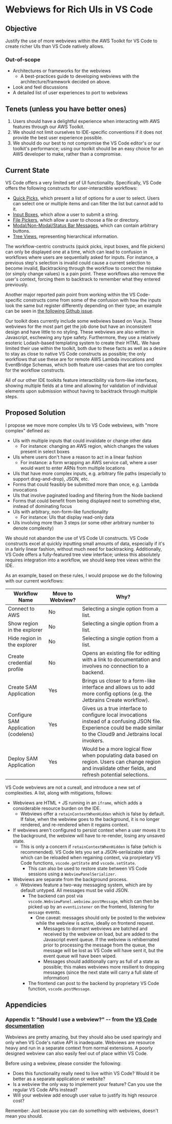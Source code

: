 # Webviews for Rich UIs in VS Code

## Objective

Justify the use of more webviews within the AWS Toolkit for VS Code to create richer UIs than VS Code natively allows.

### Out-of-scope

* Architectures or frameworks for the webviews
  * A best-practices guide to developing webviews with the architecture/framework decided on above.
* Look and feel discussions
* A detailed list of user experiences to port to webviews

## Tenets (unless you have better ones)

1. Users should have a delightful experience when interacting with AWS features through our AWS Toolkit.
2. We should not limit ourselves to IDE-specific conventions if it does not provide the best user experience possible.
3. We should do our best to not compromise the VS Code editor's or our toolkit's performance; using our toolkit should be an easy choice for an AWS developer to make, rather than a compromise.

## Current State

VS Code offers a very limited set of UI functionality. Specifically, VS Code offers the following constructs for user-interactible workflows:

* [Quick Picks](https://code.visualstudio.com/api/extension-capabilities/common-capabilities#quick-pick), which present a list of options for a user to select. Users can select one or multiple items and can filter the list but cannot add to it.
* [Input Boxes](https://code.visualstudio.com/api/extension-capabilities/common-capabilities#quick-pick), which allow a user to submit a string.
* [File Pickers](https://code.visualstudio.com/api/extension-capabilities/common-capabilities#file-picker), which allow a user to choose a file or directory.
* [Modal/Non-Modal/Status Bar Messages](https://code.visualstudio.com/api/references/vscode-api#window), which can contain arbitrary buttons.
* [Tree Views](https://code.visualstudio.com/api/references/vscode-api#TreeView), representing hierarchical information.

The workflow-centric constructs (quick picks, input boxes, and file pickers) can only be displayed one at a time, which can lead to confusion in workflows where users are sequentially asked for inputs. For instance, a previous step's selection is invalid could cause a current selection to become invalid, Backtracking through the workflow to correct the mistake (or simply change values) is a pain point. These workflows also remove the user's context, forcing them to backtrack to remember what they entered previously.

Another major reported pain point from working within the VS Code-specific constructs come from some of the confusion with how the inputs look the same but register differently depending on their type; an example can be seen in [the following Github issue](https://github.com/aws/aws-toolkit-vscode/issues/650).

Our toolkit does currently include some webviews based on Vue.js. These webviews for the most part get the job done but have an inconsistent design and have little to no styling. These webviews are also written in Javascript, eschewing any type safety. Furthermore, they use a relatively esoteric Lodash-based templating system to create their HTML. We have limited their use within the toolkit, both due to these facts as well as a desire to stay as close to native VS Code constructs as possible; the only workflows that use these are for remote AWS Lambda invocations and EventBridge Schemas, which both feature use-cases that are too complex for the workflow constructs.

All of our other IDE toolkits feature interactibility via form-like interfaces, showing multiple fields at a time and allowing for validation of individual elements upon submission without having to backtrack through multiple steps.

## Proposed Solution

I propose we move more complex UIs to VS Code webviews, with "more complex" defined as:

* UIs with multiple inputs that could invalidate or change other data
  * For instance: changing an AWS region, which changes the values present in select boxes
* UIs where users don't have a reason to act in a linear fashion
  * For instance: a form wrapping an AWS service call, where a user would want to enter ARNs from multiple locations
* UIs that have more complex inputs, e.g. arbitrary file paths (especially to support drag-and-drop), JSON, etc.
* Forms that could feasibly be submitted more than once, e.g. Lambda invocations
* UIs that involve paginated loading and filtering from the Node backend
* Forms that could benefit from being displayed next to something else, instead of dominating focus
* UIs with arbitrary, non-form-like functionality
  * For instance: UIs that display read-only data
* UIs involving more than 3 steps (or some other arbitrary number to denote complexity)

We should not abandon the use of VS Code UI constructs. VS Code constructs excel at quickly inputting small amounts of data, especially if it's in a fairly linear fashion, without much need for backtracking. Additionally, VS Code offers a fully-featured tree view interface; unless this absolutely requires integration into a workflow, we should keep tree views within the IDE.

As an example, based on these rules, I would propose we do the following with our current workflows:

| Workflow Name                        | Move to Webview? | Why? |
| ------------------------------------ | ---------------- | ---- |
| Connect to AWS                       | No               | Selecting a single option from a list. |
| Show region in the explorer          | No               | Selecting a single option from a list. |
| Hide region in the explorer          | No               | Selecting a single option from a list. |
| Create credential profile            | No               | Opens an existing file for editing with a link to documentation and involves no connection to a backend. |
| Create SAM Application               | Yes              | Brings us closer to a form-like interface and allows us to add more config options (e.g. the Jetbrains Create workflow). |
| Configure SAM Application (codelens) | Yes              | Gives us a true interface to configure local invocations instead of a confusing JSON file. Experience could be made similar to the Cloud9 and Jetbrains local invokers. |
| Deploy SAM Application               | Yes              | Would be a more logical flow when populating data based on region. Users can change region and invalidate other fields, and refresh potential selections. |

VS Code webviews are not a cureall, and introduce a new set of complexities. A list, along with mitigations, follows:

* Webviews are HTML + JS running in an `iframe`, which adds a considerable resource burden on the IDE.
  * Webviews offer a `retainContextWhenHidden` which is false by default. If false, when the webview goes to the background, it is no longer rendered, and re-rendered when it regains context.
* If webviews aren't configured to persist context when a user moves it to the background, the webview will have to re-render, losing any unsaved state.
  * This is only a concern if `retainContextWhenHidden` is false (which is recommended). VS Code lets you set a JSON-serilaizable state which can be reloaded when regaining context, via prorpietary VS Code functions, `vscode.getState` and `vscode.setState`.
    * This can also be used to restore state between VS Code sessions using a `WebviewPanelSerializer`.
* Webviews are separate from the background process.
  * Webviews feature a two-way messaging system, which are by default untyped. All messages must be valid JSON.
    * The backend can post via `vscode.WebviewPanel.webview.postMessage`, which can then be picked up by an `eventListener` on the frontend, listening for  `message` events.
      * One caveat: messages should only be posted to the webview while the webview is active, ideally on frontend request.
        * Messages to dormant webviews are batched and received by the webview on load, but are added to the Javascript event queue. If the webview is rehibernated prior to processing the message from the queue, the message will be lost as VS Code will have sent it, but the event queue will have been wiped.
        * Messages should additionally carry as full of a state as possible; this makes webviews more resilient to dropping messages (since the next state will carry a full slate of information)
    * The frontend can post to the backend by proprietary VS Code function, `vscode.postMessage`.

## Appendicies

### Appendix 1: "Should I use a webview?" -- from the [VS Code documentation](https://code.visualstudio.com/api/extension-guides/webview#should-i-use-a-webview)

Webviews are pretty amazing, but they should also be used sparingly and only when VS Code's native API is inadequate. Webviews are resource heavy and run in a separate context from normal extensions. A poorly designed webview can also easily feel out of place within VS Code.

Before using a webview, please consider the following:

* Does this functionality really need to live within VS Code? Would it be better as a separate application or website?
* Is a webview the only way to implement your feature? Can you use the regular VS Code APIs instead?
* Will your webview add enough user value to justify its high resource cost?

Remember: Just because you can do something with webviews, doesn't mean you should.

